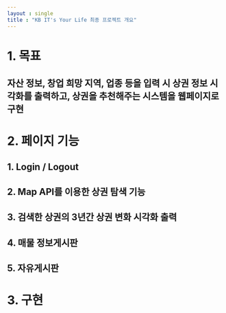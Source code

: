 ```yaml
---
layout : single
title : "KB IT's Your Life 최종 프로젝트 개요" 
---
```


# 1. 목표

## 자산 정보, 창업 희망 지역, 업종 등을  입력 시 상권 정보 시각화를 출력하고, 상권을 추천해주는 시스템을 웹페이지로 구현

# 2. 페이지 기능

## 1. Login / Logout

## 2. Map API를 이용한 상권 탐색 기능 

## 3. 검색한 상권의 3년간 상권 변화 시각화 출력

## 4. 매물 정보게시판

## 5. 자유게시판

# 3. 구현
